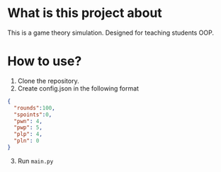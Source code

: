 # What is this project about

This is a game theory simulation. Designed for teaching students OOP.

# How to use?

1. Clone the repository.
1. Create config.json in the following format

```json
{
  "rounds":100,
  "spoints":0,
  "pwn": 4,
  "pwp": 5,
  "plp": 4,
  "pln": 0
}
```
3. Run `main.py`


